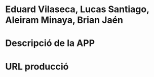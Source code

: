 # Eduard Vilaseca, Lucas Santiago, Aleiram Minaya, Brian Jaén
# Descripció de la APP
# URL producció